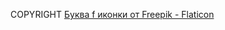 COPYRIGHT
<a href="https://www.flaticon.com/ru/free-icons/-f" title="буква f иконки">Буква f иконки от Freepik - Flaticon</a>
